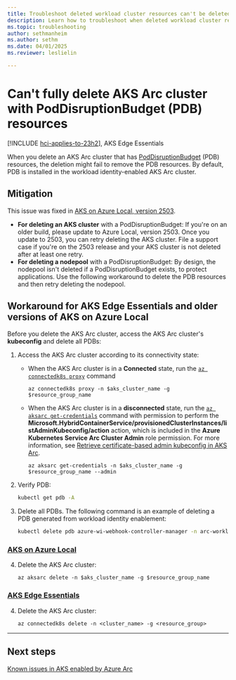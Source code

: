 ```yaml
---
title: Troubleshoot deleted workload cluster resources can't be deleted
description: Learn how to troubleshoot when deleted workload cluster resources can't be deleted.
ms.topic: troubleshooting
author: sethmanheim
ms.author: sethm
ms.date: 04/01/2025
ms.reviewer: leslielin

---
```


# Can't fully delete AKS Arc cluster with PodDisruptionBudget (PDB) resources

[!INCLUDE [hci-applies-to-23h2](includes/hci-applies-to-23h2.md)], AKS Edge Essentials

When you delete an AKS Arc cluster that has [PodDisruptionBudget](https://kubernetes.io/docs/tasks/run-application/configure-pdb/) (PDB) resources, the deletion might fail to remove the PDB resources. By default, PDB is installed in the workload identity-enabled AKS Arc cluster.

## Mitigation

This issue was fixed in [AKS on Azure Local, version 2503](aks-whats-new-23h2.md#release-2503).

- **For deleting an AKS cluster** with a PodDisruptionBudget: If you're on an older build, please update to Azure Local, version 2503. Once you update to 2503, you can retry deleting the AKS cluster. File a support case if you're on the 2503 release and your AKS cluster is not deleted after at least one retry.
- **For deleting a nodepool** with a PodDisruptionBudget: By design, the nodepool isn't deleted if a PodDisruptionBudget exists, to protect applications. Use the following workaround to delete the PDB resources and then retry deleting the nodepool.


## Workaround for AKS Edge Essentials and older versions of AKS on Azure Local

Before you delete the AKS Arc cluster, access the AKS Arc cluster's **kubeconfig** and delete all PDBs:

1. Access the AKS Arc cluster according to its connectivity state:

   - When the AKS Arc cluster is in a **Connected** state, run the [`az connectedk8s proxy`](/cli/azure/connectedk8s#az-connectedk8s-proxy) command

     ```azurecli
     az connectedk8s proxy -n $aks_cluster_name -g $resource_group_name 
     ```
   
   - When the AKS Arc cluster is in a **disconnected** state, run the [`az aksarc get-credentials`](/cli/azure/aksarc#az-aksarc-get-credentials) command with permission to perform the **Microsoft.HybridContainerService/provisionedClusterInstances/listAdminKubeconfig/action** action, which is included in the **Azure Kubernetes Service Arc Cluster Admin** role permission. For more information, see [Retrieve certificate-based admin kubeconfig in AKS Arc](retrieve-admin-kubeconfig.md#retrieve-the-certificate-based-admin-kubeconfig-using-az-cli).

     ```azurecli
     az aksarc get-credentials -n $aks_cluster_name -g $resource_group_name --admin
     ```

1. Verify PDB:

   ```bash
   kubectl get pdb -A 
   ```

1. Delete all PDBs. The following command is an example of deleting a PDB generated from workload identity enablement:

   ```bash
   kubectl delete pdb azure-wi-webhook-controller-manager -n arc-workload-identity 
   ```

### [AKS on Azure Local](#tab/aks-on-azure-local)

4. Delete the AKS Arc cluster:

   ```azurecli
   az aksarc delete -n $aks_cluster_name -g $resource_group_name
   ```

### [AKS Edge Essentials](#tab/aks-edge-essentials)

4. Delete the AKS Arc cluster:

   ```azurecli
   az connectedk8s delete -n <cluster_name> -g <resource_group>
   ```

---

## Next steps

[Known issues in AKS enabled by Azure Arc](aks-known-issues.md)
